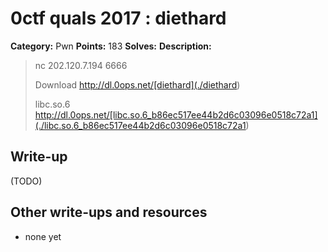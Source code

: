 # 0ctf quals 2017 : diethard

**Category:** Pwn
**Points:** 183
**Solves:** 
**Description:**

> nc 202.120.7.194 6666
> 
> 
> Download <http://dl.0ops.net/[diethard](./diethard>)
> 
> 
> libc.so.6 <http://dl.0ops.net/[libc.so.6_b86ec517ee44b2d6c03096e0518c72a1](./libc.so.6_b86ec517ee44b2d6c03096e0518c72a1>)

## Write-up

(TODO)

## Other write-ups and resources

* none yet
